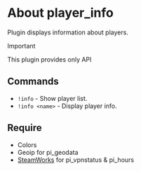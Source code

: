# About player_info
Plugin displays information about players.

> [!IMPORTANT]
> This plugin provides only API

## Commands
* `!info` - Show player list.
* `!info <name>` - Display player info.

## Require
* Colors
* Geoip for pi_geodata
* [SteamWorks](https://github.com/TouchMe-Inc/SteamWorks) for pi_vpnstatus & pi_hours
